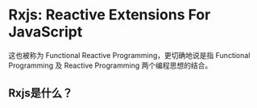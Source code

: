 # Rxjs: Reactive Extensions For JavaScript

这也被称为 Functional Reactive Programming，更切确地说是指 Functional Programming 及 Reactive Programming 两个编程思想的结合。

## Rxjs是什么？

